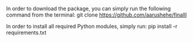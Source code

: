 In order to download the package, you can simply run the following command from the terminal:
git clone https://github.com/aarushehe/finalll

In order to install all required Python modules, simply run:
pip install -r requirements.txt
